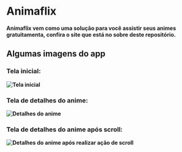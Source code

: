 # Animaflix

<b>Animaflix vem como uma solução para você assistir seus animes gratuitamenta, confira o site que está no sobre deste repositório.<b/>


## Algumas imagens do app

### Tela inicial:
![Tela inicial](https://github.com/aquino-mael/animaflix/tree/master/assets/application_images/home.png)

### Tela de detalhes do anime:
![Detalhes do anime](https://github.com/aquino-mael/animaflix/tree/master/assets/application_images/details.png)

### Tela de detalhes do anime após scroll:
![Detalhes do anime após realizar ação de scroll](https://github.com/aquino-mael/animaflix/tree/master/assets/application_images/details_after_scroll.png)
